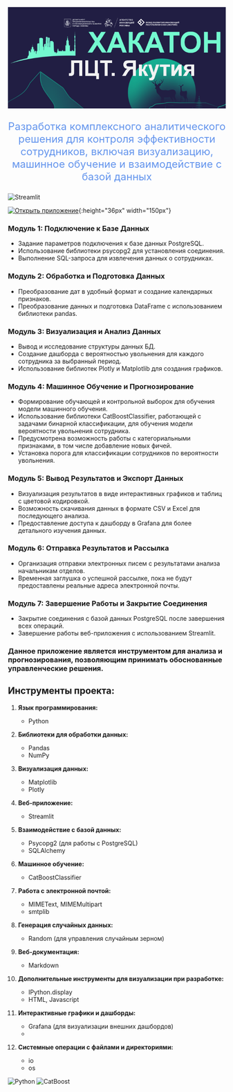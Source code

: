 <img src="fon_rep.png" alt="Image" width="900"/>


<p align="center" style="font-size: 24px;">
  <a style="color:cornflowerblue;">Разработка комплексного аналитического решения для контроля эффективности сотрудников, включая визуализацию, машинное обучение и взаимодействие с базой данных</a>
</p>


![Streamlit](https://images.datacamp.com/image/upload/v1640050215/image27_frqkzv.png)

[![Открыть приложение](https://img.shields.io/badge/Открыть_приложение-orange?style=for-the-badge&logo=appveyor)](https://digitaltransformationleaguehack-cksqb8ahirrweambxgd4es.streamlit.app/){:height="36px" width="150px"}

### Модуль 1: Подключение к Базе Данных
- Задание параметров подключения к базе данных PostgreSQL.
- Использование библиотеки psycopg2 для установления соединения.
- Выполнение SQL-запроса для извлечения данных о сотрудниках.

### Модуль 2: Обработка и Подготовка Данных
- Преобразование дат в удобный формат и создание календарных признаков.
- Преобразование данных и подготовка DataFrame с использованием библиотеки pandas.

### Модуль 3: Визуализация и Анализ Данных
- Вывод и исследование структуры данных БД.
- Создание дашборда с вероятностью увольнения для каждого сотрудника за выбранный период.
- Использование библиотек Plotly и Matplotlib для создания графиков.

### Модуль 4: Машинное Обучение и Прогнозирование
- Формирование обучающей и контрольной выборок для обучения модели машинного обучения.
- Использование библиотеки CatBoostClassifier, работающей с задачами бинарной классификации, для обучения модели вероятности увольнения сотрудника.
- Предусмотрена возможность работы с категориальными признаками, в том числе добавление новых фичей.
- Установка порога для классификации сотрудников по вероятности увольнения.

### Модуль 5: Вывод Результатов и Экспорт Данных
- Визуализация результатов в виде интерактивных графиков и таблиц с цветовой кодировкой.
- Возможность скачивания данных в формате CSV и Excel для последующего анализа.
- Предоставление доступа к дашборду в Grafana для более детального изучения данных.

### Модуль 6: Отправка Результатов и Рассылка
- Организация отправки электронных писем с результатами анализа начальникам отделов.
- Временная заглушка о успешной рассылке, пока не будут предоставлены реальные адреса электронной почты.

### Модуль 7: Завершение Работы и Закрытие Соединения
- Закрытие соединения с базой данных PostgreSQL после завершения всех операций.
- Завершение работы веб-приложения с использованием Streamlit.

### Данное приложение является инструментом для анализа и прогнозирования, позволяющим принимать обоснованные управленческие решения.

## **Инструменты проекта:**

1. **Язык программирования:**
   - Python

2. **Библиотеки для обработки данных:**
   - Pandas
   - NumPy

3. **Визуализация данных:**
   - Matplotlib
   - Plotly

4. **Веб-приложение:**
   - Streamlit

5. **Взаимодействие с базой данных:**
   - Psycopg2 (для работы с PostgreSQL)
   - SQLAlchemy

6. **Машинное обучение:**
   - CatBoostClassifier

7. **Работа с электронной почтой:**
    - MIMEText, MIMEMultipart
    - smtplib

8. **Генерация случайных данных:**
   - Random (для управления случайным зерном)

9. **Веб-документация:**
   - Markdown

10. **Дополнительные инструменты для визуализации при разработке:**
    - IPython.display
    - HTML, Javascript

11. **Интерактивные графики и дашборды:**
    - Grafana (для визуализации внешних дашбордов)
    - 
12. **Системные операции с файлами и директориями:**
    - io
    - os


![Python](https://reallearnings.co.in/wp-content/uploads/2021/12/python-768x480.jpg)
![CatBoost](http://aishelf.org/wp-content/uploads/2019/04/catboost-768x384.png)
